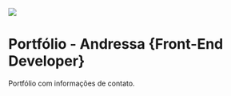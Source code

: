 <a href = "https://portfolio-mu-green.vercel.app/" target="_blank"><img src="https://user-images.githubusercontent.com/31052821/218547228-3ee8d708-f557-4b7a-89c9-accdf57bf670.png" ></a>


# Portfólio - Andressa {Front-End Developer}
Portfólio com informações de contato.
